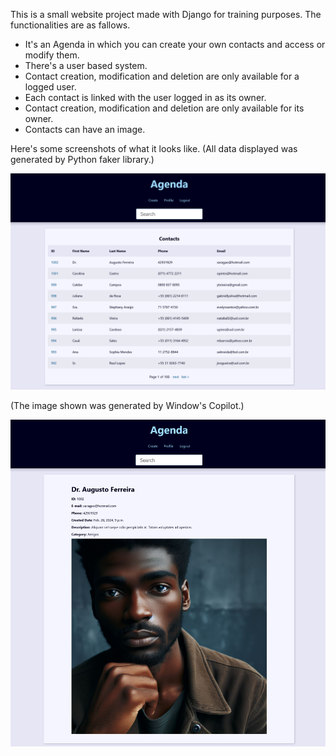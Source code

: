 This is a small website project made with Django for training purposes.
The functionalities are as fallows.

- It's an Agenda in which you can create your own contacts and access or modify them.
- There's a user based system.
- Contact creation, modification and deletion are only available for a logged user.
- Each contact is linked with the user logged in as its owner.
- Contact creation, modification and deletion are only available for its owner.
- Contacts can have an image.

Here's some screenshots of what it looks like. (All data displayed was generated by Python faker library.)

![Agenda.png](screenshots/agenda.png)

(The image shown was generated by Window's Copilot.)

![Contact](screenshots/contact.png)
